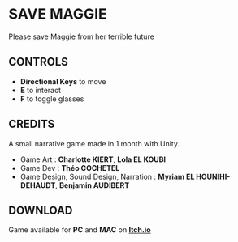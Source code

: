 # SAVE MAGGIE
Please save Maggie from her terrible future

## CONTROLS

 - **Directional Keys** to move
 - **E** to interact
 - **F** to toggle glasses
 
 ## CREDITS
 
 A small narrative game made in 1 month with Unity.
 - Game Art : **Charlotte KIERT**, **Lola EL KOUBI**
 - Game Dev : **Théo COCHETEL**
 - Game Design, Sound Design, Narration : **Myriam EL  HOUNIHI-DEHAUDT**, **Benjamin  AUDIBERT**

 ## DOWNLOAD

 Game available for **PC** and **MAC** on **<a href="https://polyclop.itch.io/save-maggie">Itch.io</a>**
